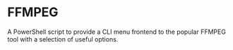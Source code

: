 # FFMPEG
A PowerShell script to provide a CLI menu frontend to the popular FFMPEG tool with a selection of useful options.
